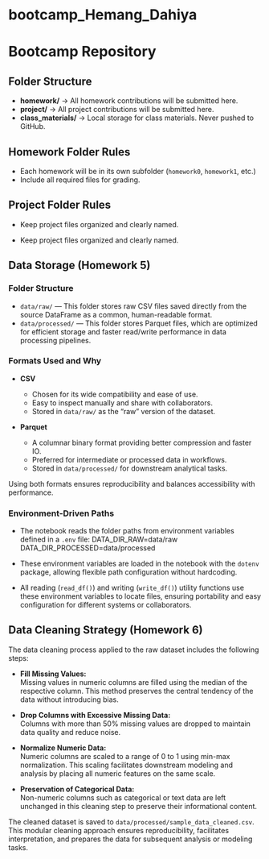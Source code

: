 
# bootcamp_Hemang_Dahiya

# Bootcamp Repository
## Folder Structure
- **homework/** → All homework contributions will be submitted here.
- **project/** → All project contributions will be submitted here.
- **class_materials/** → Local storage for class materials. Never pushed to
GitHub.

## Homework Folder Rules
- Each homework will be in its own subfolder (`homework0`, `homework1`, etc.)
- Include all required files for grading.
## Project Folder Rules
- Keep project files organized and clearly named.

- Keep project files organized and clearly named.

## Data Storage (Homework 5)

### Folder Structure

- `data/raw/` — This folder stores raw CSV files saved directly from the source DataFrame as a common, human-readable format.
- `data/processed/` — This folder stores Parquet files, which are optimized for efficient storage and faster read/write performance in data processing pipelines.

### Formats Used and Why

- **CSV**  
  - Chosen for its wide compatibility and ease of use.  
  - Easy to inspect manually and share with collaborators.  
  - Stored in `data/raw/` as the “raw” version of the dataset.

- **Parquet**  
  - A columnar binary format providing better compression and faster IO.  
  - Preferred for intermediate or processed data in workflows.  
  - Stored in `data/processed/` for downstream analytical tasks.

Using both formats ensures reproducibility and balances accessibility with performance.

### Environment-Driven Paths

- The notebook reads the folder paths from environment variables defined in a `.env` file:
DATA_DIR_RAW=data/raw
DATA_DIR_PROCESSED=data/processed

- These environment variables are loaded in the notebook with the `dotenv` package, allowing flexible path configuration without hardcoding.

- All reading (`read_df()`) and writing (`write_df()`) utility functions use these environment variables to locate files, ensuring portability and easy configuration for different systems or collaborators.

## Data Cleaning Strategy (Homework 6)

The data cleaning process applied to the raw dataset includes the following steps:

- **Fill Missing Values:**  
  Missing values in numeric columns are filled using the median of the respective column. This method preserves the central tendency of the data without introducing bias.

- **Drop Columns with Excessive Missing Data:**  
  Columns with more than 50% missing values are dropped to maintain data quality and reduce noise.

- **Normalize Numeric Data:**  
  Numeric columns are scaled to a range of 0 to 1 using min-max normalization. This scaling facilitates downstream modeling and analysis by placing all numeric features on the same scale.

- **Preservation of Categorical Data:**  
  Non-numeric columns such as categorical or text data are left unchanged in this cleaning step to preserve their informational content.

The cleaned dataset is saved to `data/processed/sample_data_cleaned.csv`. This modular cleaning approach ensures reproducibility, facilitates interpretation, and prepares the data for subsequent analysis or modeling tasks.


